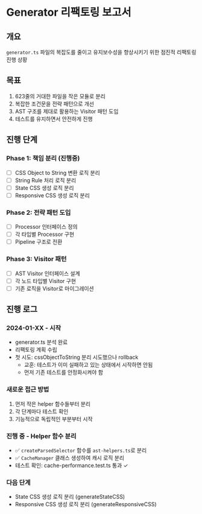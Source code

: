 # Generator 리팩토링 보고서

## 개요
`generator.ts` 파일의 복잡도를 줄이고 유지보수성을 향상시키기 위한 점진적 리팩토링 진행 상황

## 목표
1. 623줄의 거대한 파일을 작은 모듈로 분리
2. 복잡한 조건문을 전략 패턴으로 개선
3. AST 구조를 제대로 활용하는 Visitor 패턴 도입
4. 테스트를 유지하면서 안전하게 진행

## 진행 단계

### Phase 1: 책임 분리 (진행중)
- [ ] CSS Object to String 변환 로직 분리
- [ ] String Rule 처리 로직 분리
- [ ] State CSS 생성 로직 분리
- [ ] Responsive CSS 생성 로직 분리

### Phase 2: 전략 패턴 도입
- [ ] Processor 인터페이스 정의
- [ ] 각 타입별 Processor 구현
- [ ] Pipeline 구조로 전환

### Phase 3: Visitor 패턴
- [ ] AST Visitor 인터페이스 설계
- [ ] 각 노드 타입별 Visitor 구현
- [ ] 기존 로직을 Visitor로 마이그레이션

## 진행 로그

### 2024-01-XX - 시작
- generator.ts 분석 완료
- 리팩토링 계획 수립
- 첫 시도: cssObjectToString 분리 시도했으나 rollback
  - 교훈: 테스트가 이미 실패하고 있는 상태에서 시작하면 안됨
  - 먼저 기존 테스트를 안정화시켜야 함

### 새로운 접근 방법
1. 먼저 작은 helper 함수들부터 분리
2. 각 단계마다 테스트 확인
3. 기능적으로 독립적인 부분부터 시작

### 진행 중 - Helper 함수 분리
- ✅ `createParsedSelector` 함수를 `ast-helpers.ts`로 분리
- ✅ `CacheManager` 클래스 생성하여 캐시 로직 분리
- 테스트 확인: cache-performance.test.ts 통과 ✓

### 다음 단계
- State CSS 생성 로직 분리 (generateStateCSS)
- Responsive CSS 생성 로직 분리 (generateResponsiveCSS)
